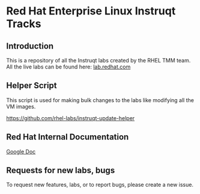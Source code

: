 # Red Hat Enterprise Linux Instruqt Tracks

## Introduction

This is a repository of all the Instruqt labs created by the RHEL TMM team. All the live labs can be found here: 
[lab.redhat.com](lab.redhat.com)

## Helper Script

This script is used for making bulk changes to the labs like modifying all the VM images.

<https://github.com/rhel-labs/instruqt-update-helper>

## Red Hat Internal Documentation

[Google Doc](https://docs.google.com/document/d/1WozkbDSJD7L850HAfIrQw7ifXuJlm-hDzU7-CCe6S7Q/edit#heading=h.pi65ypczlg9y)

## Requests for new labs, bugs

To request new features, labs, or to report bugs, please create a new issue.
